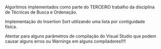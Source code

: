 Algoritmos implementados como parte do TERCEIRO trabalho da disciplina de Técnicas de Busca e Ordenação.

Implementação do Insertion Sort utilizando uma lista por contiguidade física.

Atentar para alguns parâmetros de compilação do Visual Studio que podem causar alguns erros ou Warnings em alguns compiladores!!!!

